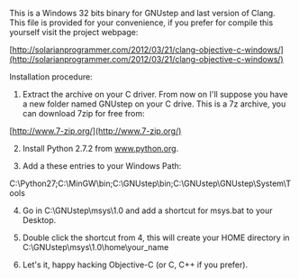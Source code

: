 This is a Windows 32 bits binary for GNUstep and last version of Clang. This file is provided for your convenience, if you prefer for compile this yourself visit the project webpage:

[http://solarianprogrammer.com/2012/03/21/clang-objective-c-windows/](http://solarianprogrammer.com/2012/03/21/clang-objective-c-windows/)

Installation procedure:

1. Extract the archive on your C driver. From now on I'll suppose you have a new folder named GNUstep on your C drive. This is a 7z archive, you can download 7zip for free from:

[http://www.7-zip.org/](http://www.7-zip.org/)

2. Install Python 2.7.2 from www.python.org.

3. Add a these entries to your Windows Path:

C:\Python27;C:\MinGW\bin;C:\GNUstep\bin;C:\GNUstep\GNUstep\System\Tools

4. Go in C:\GNUstep\msys\1.0 and add a shortcut for msys.bat to your Desktop.

5. Double click the shortcut from 4, this will create your HOME directory in C:\GNUstep\msys\1.0\home\your_name

6. Let's it, happy hacking Objective-C (or C, C++ if you prefer).
